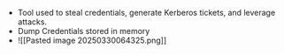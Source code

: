 - Tool used to steal credentials, generate Kerberos tickets, and leverage attacks.
- Dump Credentials stored in memory
- ![[Pasted image 20250330064325.png]]